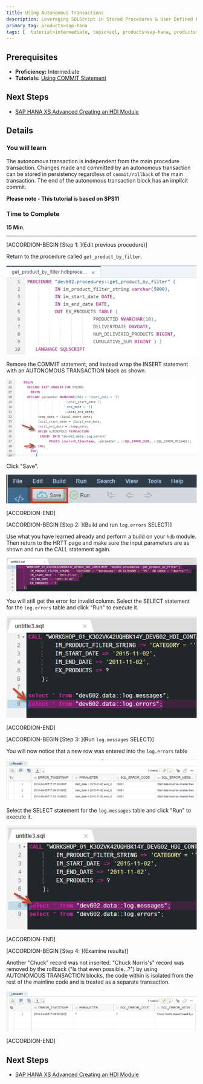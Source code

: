 ```yaml
---
title: Using Autonomous Transactions
description: Leveraging SQLScript in Stored Procedures & User Defined Functions through the use of Autonomous transactions
primary_tag: products>sap-hana
tags: [  tutorial>intermediate, topic>sql, products>sap-hana, products>sap-hana\,-express-edition  ]
---
```

## Prerequisites  
- **Proficiency:** Intermediate
- **Tutorials:** [Using COMMIT Statement](http://www.sap.com/developer/tutorials/xsa-sqlscript-trans-commit.html)

## Next Steps
- [SAP HANA XS Advanced Creating an HDI Module](http://www.sap.com/developer/tutorials/xsa-hdi-module.html)

## Details
### You will learn  
The autonomous transaction is independent from the main procedure transaction. Changes made and committed by an autonomous transaction can be stored in persistency regardless of `commit/rollback` of the main transaction. The end of the autonomous transaction block has an implicit commit.

**Please note - This tutorial is based on SPS11**

### Time to Complete
**15 Min**.

---

[ACCORDION-BEGIN [Step 1: ](Edit previous procedure)]

Return to the procedure called `get_product_by_filter`.

![procedure editor](1.png)

Remove the COMMIT statement, and instead wrap the INSERT statement with an AUTONOMOUS TRANSACTION block as shown.

![insert statement](2.png)

Click "Save".

![save](3.png)  


[ACCORDION-END]

[ACCORDION-BEGIN [Step 2: ](Build and run `log.errors` SELECT)]

Use what you have learned already and perform a build on your `hdb` module. Then return to the HRTT page and make sure the input parameters are as shown and run the CALL statement again.

![HRTT](4.png)

You will still get the error for invalid column.  Select the SELECT statement for the `log.errors` table and click "Run" to execute it.

![select statement](5.png)


[ACCORDION-END]

[ACCORDION-BEGIN [Step 3: ](Run `log.messages` SELECT)]

You will now notice that a new row was entered into the `log.errors` table

![new row](6.png)

Select the SELECT statement for the `log.messages` table and click "Run" to execute it.

![select statement](7.png)


[ACCORDION-END]

[ACCORDION-BEGIN [Step 4: ](Examine results)]

Another "Chuck" record was not inserted.  "Chuck Norris's" record was removed by the rollback ("Is that even possible…?")  by using AUTONOMOUS TRANSACTION blocks, the code within is isolated from the rest of the mainline code and is treated as a separate transaction.

![results](8.png)


[ACCORDION-END]


## Next Steps
- [SAP HANA XS Advanced Creating an HDI Module](http://www.sap.com/developer/tutorials/xsa-hdi-module.html)
